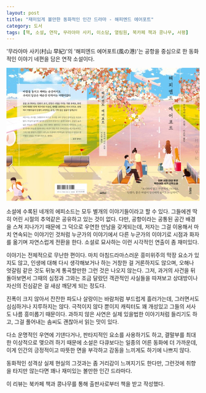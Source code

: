```yaml
---
layout: post
title: "재미있게 볼만한 동화적인 인간 드라마 - 해피엔드 에어포트"
category: 도서
tags: [책, 소설, 연작, 무라야마 사키, 이소담, 열림원, 북카페 책과 콩나무, 서평]
---
```


'무라야마 사키(村山 早紀)'의
'해피엔드 에어포트(風の港)'는
공항을 중심으로 한 동화적인 이야기 네편을 담은 연작 소설이다.

![표지](/images/kaze-no-minato-book-h480.jpg)

소설에 수록된 네개의 에피소드는 모두 별개의 이야기들이라고 할 수 있다.
그들에겐 딱히 어린 시절의 추억같은 공유하고 있는 것이 없다.
다만, 공항이라는 공통된 공간 배경을 스쳐 지나가기 때문에
그 덕으로 우연한 만남을 갖게되는데,
저자는 그걸 이용해서 마치 연속되는 이야기인 것처럼
누군가의 이야기에서 다른 누군가의 이야기로
시점과 화자를 옮기며 자연스럽게 전환을 한다.
소설로 묘사하는 이런 시각적인 연출이 좀 재미있다.

이야기는 전체적으로 무난한 편이다.
마치 아침드라마스러운 흥미위주의 막장 요소가 있지도 않고,
인생에 대해 다시 생각해보거나 하는 거창한 걸 거론하지도 않으며,
오해나 엇갈림 같은 것도 뒤늦게 통곡할만한 그런 것은 나오지 않는다.
그저, 과거의 사건을 뒤돌아보면서
그때의 심정과 그와는 조금 달랐던 객관적인 사실들을 따져보고
상대방이나 자신의 진심같은 걸 새삼 깨닫게 되는 정도다.

진폭이 크지 않아서 잔잔한 파도나 살랑이는 바람처럼 부드럽게 흘러가는데,
그러면서도 심심하거나 지루하지는 않다.
극적이지 않다 뿐이지 캐릭터도 꽤 개성있고 그들의 서사도 나름 흥미롭기 때문이다.
과하지 않은 사연은 실제 있을법한 이야기처럼 들리기도 하고,
그걸 풀어내는 솜씨도 괜찮아서 읽는 맛이 있다.

다소 운명적인 우연에 기댄다거나,
판타지적인 요소를 사용하기도 하고,
결말부를 최대한 이상적으로 맺으려 하기 때문에
소설은 다큐보다는 일종의 어른 동화에 더 가까운데,
이게 인간의 긍정적이고 따뜻한 면을 부각하고 감동을 느끼게도 하기에 나쁘지 않다.

동화적인 성격상 실제 현실의 그것과는 좀 거리감이 느껴지기도 한다만,
그런것에 취향을 타지만 않는다면
꽤나 재미있는 볼만한 인간 드라마다.



<div class="im im-info">
이 리뷰는 북카페 책과 콩나무를 통해 출판사로부터 책을 받고 작성했다.
</div>
